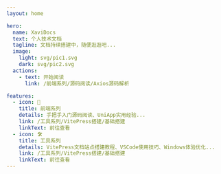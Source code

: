 ```yaml
---
layout: home

hero:
  name: XaviDocs
  text: 个人技术文档
  tagline: 文档持续搭建中，随便逛逛吧...
  image:
    light: svg/pic1.svg
    dark: svg/pic2.svg
  actions: 
    - text: 开始阅读
      link: /前端系列/源码阅读/Axios源码解析

features:
  - icon: 📖
    title: 前端系列
    details: 手把手入门源码阅读、UniApp实用经验...
    link: /工具系列/VitePress搭建/基础搭建
    linkText: 前往查看
  - icon: 🛠️
    title: 工具系列
    details: VitePress文档站点搭建教程、VSCode使用技巧、Windows体验优化...
    link: /工具系列/VitePress搭建/基础搭建
    linkText: 前往查看
---
```

